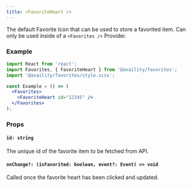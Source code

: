 ```yaml
---
title: <FavoriteHeart />
---
```


The default Favorite Icon that can be used to store a favorited item. Can only be used inside of a `<Favorites />` Provider.

### Example

```jsx
import React from 'react';
import Favorites, { FavoriteHeart } from '@availity/favorites';
import '@availity/favorites/style.scss';

const Example = () => (
  <Favorites>
    <FavoriteHeart id="12345" />
  </Favorites>
);
```

### Props

#### `id: string`

The unique id of the favorite item to be fetched from API.

#### `onChange?: (isFavorited: boolean, event?: Event) => void`

Called once the favorite heart has been clicked and updated.

